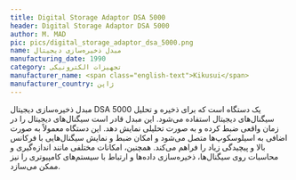 ```yaml
---
title: Digital Storage Adaptor DSA 5000
header: Digital Storage Adaptor DSA 5000
author: M. MAD
pic: pics/digital_storage_adaptor_dsa_5000.png
name: مبدل ذخیره‌سازی دیجیتال
manufacturing_date: 1990
category: تجهیزات الکترونیکی
manufacturer_name: <span class="english-text">Kikusui</span>
manufacturer_country: ژاپن
---
```

<p>
مبدل ذخیره‌سازی دیجیتال
<span class="english-text">DSA 5000</span>
یک دستگاه است که برای ذخیره و تحلیل سیگنال‌های دیجیتال استفاده می‌شود. این
مبدل قادر است سیگنال‌های دیجیتال را در زمان واقعی ضبط کرده و به صورت تحلیلی
نمایش دهد. این دستگاه معمولاً به صورت اضافی به اسیلوسکوپ‌ها متصل می‌شود و
امکان ضبط و نمایش سیگنال‌هایی با فرکانس بالا و پیچیدگی زیاد را فراهم می‌کند.
همچنین، امکانات مختلفی مانند اندازه‌گیری و محاسبات روی سیگنال‌ها، ذخیره‌سازی
داده‌ها و ارتباط با سیستم‌های کامپیوتری را نیز ممکن می‌سازد.
</p>
